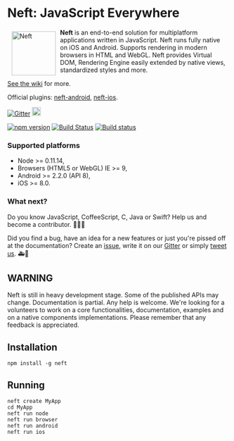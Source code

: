 # Neft: JavaScript Everywhere

<a href="http://www.neft.io"><img src="http://www.neft.io/static/images/neft-white.svg" alt="Neft" width="100" align="left" hspace="10" vspace="6"></a>

**Neft** is an end-to-end solution for multiplatform applications written in JavaScript. Neft runs fully native on iOS and Android. Supports rendering in modern browsers in HTML and WebGL. Neft provides Virtual DOM, Rendering Engine easily extended by native views, standardized styles and more.

[See the wiki](https://github.com/Neft-io/neft/wiki) for more.

Official plugins: [neft-android](https://github.com/Neft-io/neft-android), [neft-ios](https://github.com/Neft-io/neft-ios).

[![Gitter](https://img.shields.io/gitter/room/nwjs/nw.js.svg)](https://gitter.im/Neft-io/neft)
<a href="https://twitter.com/neft_io"><img src="https://g.twimg.com/about/feature-corporate/image/followbutton.png" alt="Twitter" height="20" /></a>

[![npm version](https://badge.fury.io/js/neft.svg)](https://badge.fury.io/js/neft)
[![Build Status](https://travis-ci.org/Neft-io/neft.svg?branch=master)](https://travis-ci.org/Neft-io/neft)
[![Build status](https://ci.appveyor.com/api/projects/status/k3mj31b8406cwflv/branch/master?svg=true)](https://ci.appveyor.com/project/KrysKruk/neft/branch/master)

### Supported platforms

- Node >= 0.11.14,
- Browsers (HTML5 or WebGL) IE >= 9,
- Android >= 2.2.0 (API 8),
- iOS >= 8.0.

### What next?

Do you know JavaScript, CoffeeScript, C, Java or Swift? Help us and become a contributor. 🚀😃😎

Did you find a bug, have an idea for a new features or just you're pissed off at the documentation? Create an [issue](https://github.com/Neft-io/neft/issues), write it on our [Gitter](https://gitter.im/Neft-io/neft) or simply [tweet us](https://twitter.com/neft_io). 🚑💉

## WARNING

Neft is still in heavy development stage. Some of the published APIs may change. Documentation is partial. Any help is welcome. We're looking for a volunteers to work on a core functionalities, documentation, examples and on a native components implementations. Please remember that any feedback is appreciated.

## Installation

```
npm install -g neft
```

## Running

```
neft create MyApp
cd MyApp
neft run node
neft run browser
neft run android
neft run ios
```
